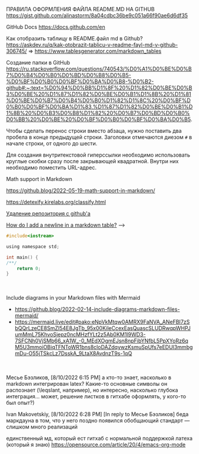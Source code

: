 ПРАВИЛА ОФОРМЛЕНИЯ ФАЙЛА README.MD НА GITHUB https://gist.github.com/alinastorm/8a04cdbc36be9c051a66f90ae6d6df35 

GitHub Docs https://docs.github.com/en

Как отобразить таблицу в README.файл md в Github? https://askdev.ru/q/kak-otobrazit-tablicu-v-readme-fayl-md-v-github-306745/
$\Longrightarrow$ 
https://www.tablesgenerator.com/markdown_tables 

Создание папки в GitHub https://ru.stackoverflow.com/questions/740543/%D0%A1%D0%BE%D0%B7%D0%B4%D0%B0%D0%BD%D0%B8%D0%B5-%D0%BF%D0%B0%D0%BF%D0%BA%D0%B8-%D0%B2-github#:~:text=%D0%94%D0%BB%D1%8F%20%D1%82%D0%BE%D0%B3%D0%BE%20%D1%87%D1%82%D0%BE%D0%B1%D1%8B%20%D1%81%D0%BE%D0%B7%D0%B4%D0%B0%D1%82%D1%8C%20%D0%BF%D0%B0%D0%BF%D0%BA%D1%83,%D1%87%D1%82%D0%BE%D0%B1%D1%8B%20%D0%B3%D0%B8%D1%82%20%D0%B7%D0%BD%D0%B0%D0%BB%20%D0%BE%20%D0%BF%D0%B0%D0%BF%D0%BA%D0%B5. 

Чтобы сделать перенос строки вместо абзаца, нужно поставить два пробела в конце предыдущей строки. Заголовки отмечаются диезом `#` в начале строки, от одного до шести.  

Для создания внутритекстовой гиперссылки необходимо использовать круглые скобки сразу после закрывающей квадратной. Внутри них необходимо поместить URL-адрес.

Math support in Markdown 

  https://github.blog/2022-05-19-math-support-in-markdown/ 
  
  https://detexify.kirelabs.org/classify.html 

[Удаление репозитория с github'a](https://ru.stackoverflow.com/questions/333411/%D0%A3%D0%B4%D0%B0%D0%BB%D0%B5%D0%BD%D0%B8%D0%B5-%D1%80%D0%B5%D0%BF%D0%BE%D0%B7%D0%B8%D1%82%D0%BE%D1%80%D0%B8%D1%8F-%D1%81-githuba)

[How do I add a newline in a markdown table?](https://stackoverflow.com/questions/11700487/how-do-i-add-a-newline-in-a-markdown-table) --> <br />


```objectivec
#include<iostream>

using namespace std;

int main() {
/**/
	return 0;
}
```


\
\
Include diagrams in your Markdown files with Mermaid  

- https://github.blog/2022-02-14-include-diagrams-markdown-files-mermaid/  
- https://mermaid.live/edit#pako:eNpVkMtqw0AMRX9FaNVA_ANeFBI7zSbQQrLzeCE8SmZI54E8JgTb_95x00KileCcexEasQuascSLUDRwqpWHPJumMmL75KhvoSjepz0ncMHzfYLt2z5Ab0KM1l9WD3-7SFCNh0VjSMb66_xA1W_-0_MEdXOgmEJsn8npFibYNfbL5PpXYoRz6qM5U3mmoiOBiqTFNToWR1bns8cloDAZdqywzKsmuSpUfs7eEDUl3mmbgmDu-O55jTSkcLz7DsskA_9LtaX8AvdnzT9s-1qQ 

\
\
Месье Бэзликов, [8/10/2022 6:15 PM]
а кто-то знает, насколько в markdown интегрирован latex? Какие-то основные символы он распознает (\leqslant, например), но интересно, насколько глубока интеграция... может, решение листков в гитхабе оформлять, у кого-то был опыт?)

Ivan Makovetskiy, [8/10/2022 6:28 PM]
[In reply to Месье Бэзликов]
беда маркдауна в том, что у него поздно появился обобщающий стандарт — слишком много реализаций

единственный мд, который ест гитхаб с нормальной поддержкой латеха (который я знаю) https://opensource.com/article/20/4/emacs-org-mode
